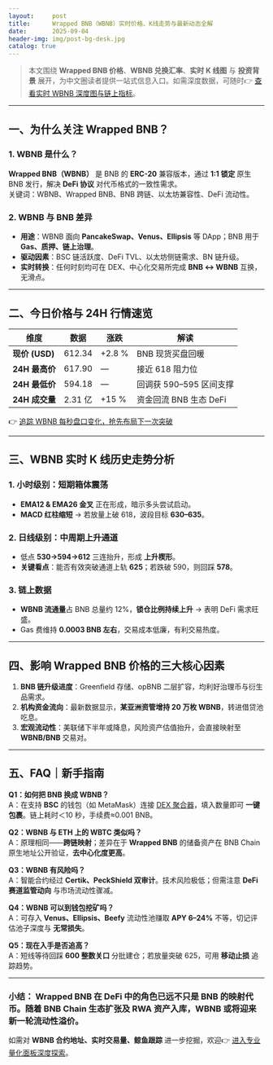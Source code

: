 ```yaml
---
layout:     post
title:      Wrapped BNB（WBNB）实时价格、K线走势与最新动态全解
date:       2025-09-04
header-img: img/post-bg-desk.jpg
catalog: true
---
```


> 本文围绕 **Wrapped BNB 价格**、**WBNB 兑换汇率**、**实时 K 线图** 与 **投资背景** 展开，为中文圈读者提供一站式信息入口。如需深度数据，可随时👉 [查看实时 WBNB 深度图与链上指标](https://okxdog.com/)。

---

## 一、为什么关注 Wrapped BNB？

### 1. WBNB 是什么？
**Wrapped BNB（WBNB）** 是 BNB 的 **ERC-20** 兼容版本，通过 **1:1 锁定** 原生 BNB 发行，解决 **DeFi 协议** 对代币格式的一致性需求。  
关键词：WBNB、Wrapped BNB、BNB 跨链、以太坊兼容性、DeFi 流动性。

### 2. WBNB 与 BNB 差异
- **用途**：WBNB 面向 **PancakeSwap、Venus、Ellipsis** 等 DApp；BNB 用于 **Gas、质押、链上治理**。
- **驱动因素**：BSC 链活跃度、DeFi TVL、以太坊侧链需求、BN 链升级。
- **实时转换**：任何时刻均可在 DEX、中心化交易所完成 **BNB ↔ WBNB** 互换，无滑点。

---

## 二、今日价格与 24H 行情速览

| 维度                | 数据     | 涨跌 | 解读 |
|---------------------|----------|------|------|
| **现价 (USD)**       | 612.34   | +2.8 % | BNB 现货买盘回暖 |
| **24H 最高价**        | 617.90   | —    | 接近 618 阻力位 |
| **24H 最低价**        | 594.18   | —    | 回调获 590–595 区间支撑 |
| **24H 成交量**        | 2.31 亿  | +15 % | 资金回流 BNB 生态 DeFi |

👉 [追踪 WBNB 每秒盘口变化，抢先布局下一次突破](https://okxdog.com/)

---

## 三、WBNB 实时 K 线历史走势分析

### 1. 小时级别：短期箱体震荡
- **EMA12 & EMA26 金叉** 正在形成，暗示多头尝试启动。
- **MACD 红柱缩短** → 若放量上破 618，波段目标 **630–635**。

### 2. 日线级别：中周期上升通道
- 低点 **530→594→612** 三连抬升，形成 **上升楔形**。
- **关键看点**：能否有效突破通道上轨 **625**；若跌破 590，则回踩 **578**。

### 3. 链上数据
- **WBNB 流通量**占 BNB 总量约 12%，**锁仓比例持续上升** → 表明 DeFi 需求旺盛。
- Gas 费维持 **0.0003 BNB 左右**，交易成本低廉，有利交易热度。

---

## 四、影响 Wrapped BNB 价格的三大核心因素

1. **BNB 链升级进度**：Greenfield 存储、opBNB 二层扩容，均利好治理币与衍生品需求。  
2. **机构资金流向**：最新数据显示，**某亚洲资管增持 20 万枚 WBNB**，转进借贷池吃息。  
3. **宏观流动性**：美联储下半年或降息，风险资产估值抬升，会直接映射至 **WBNB/BNB** 交易对。

---

## 五、FAQ｜新手指南

**Q1：如何把 BNB 换成 WBNB？**  
A：在支持 **BSC** 的钱包（如 MetaMask）连接 [DEX 聚合器](https://okxdog.com/)，填入数量即可 **一键包裹**。链上耗时＜10 秒，手续费≈0.001 BNB。

**Q2：WBNB 与 ETH 上的 WBTC 类似吗？**  
A：原理相同——**跨链映射**；差异在于 **Wrapped BNB** 的储备资产在 BNB Chain 原生地址公开验证，**去中心化度更高**。

**Q3：WBNB 有风险吗？**  
A：智能合约经过 **Certik、PeckShield 双审计**。技术风险极低；但需注意 **DeFi 赛道监管动向** 与市场流动性骤减。

**Q4：WBNB 可以到钱包挖矿吗？**  
A：可存入 **Venus、Ellipsis、Beefy** 流动性池赚取 **APY 6–24%** 不等，切记评估池子深度与 **无常损失**。

**Q5：现在入手是否追高？**  
A：短线等待回踩 **600 整数关口** 分批建仓；若放量突破 625，可用 **移动止损** 追踪趋势。

---

### 小结： Wrapped BNB 在 DeFi 中的角色已远不只是 **BNB 的映射代币**。随着 **BNB Chain** 生态扩张及 **RWA** 资产入库，WBNB 或将迎来 **新一轮流动性溢价**。

如需对 **WBNB 合约地址、实时交易量、鲸鱼跟踪** 进一步挖掘，欢迎👉 [进入专业量化面板深度探索](https://okxdog.com/)。